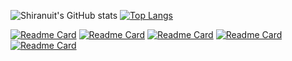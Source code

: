 ![Shiranuit's GitHub stats](https://github-readme-stats.vercel.app/api?username=Shiranuit&count_private=true&show_icons=true&theme=algolia&include_all_commits=true)
[![Top Langs](https://github-readme-stats.vercel.app/api/top-langs/?username=Shiranuit&layout=compact&langs_count=8)](https://github.com/Shiranuit/)

[![Readme Card](https://github-readme-stats.vercel.app/api/pin/?username=Shiranuit&repo=ECS)](https://github.com/Shiranuit/ECS)
[![Readme Card](https://github-readme-stats.vercel.app/api/pin/?username=Shiranuit&repo=ByteBuffer)](https://github.com/Shiranuit/ByteBuffer)
[![Readme Card](https://github-readme-stats.vercel.app/api/pin/?username=Shiranuit&repo=RType)](https://github.com/Shiranuit/RType)
[![Readme Card](https://github-readme-stats.vercel.app/api/pin/?username=Shiranuit&repo=VoxelEngine-0)](https://github.com/Shiranuit/VoxelEngine-0)
[![Readme Card](https://github-readme-stats.vercel.app/api/pin/?username=Shiranuit&repo=LuaGS)](https://github.com/Shiranuit/LuaGS)
